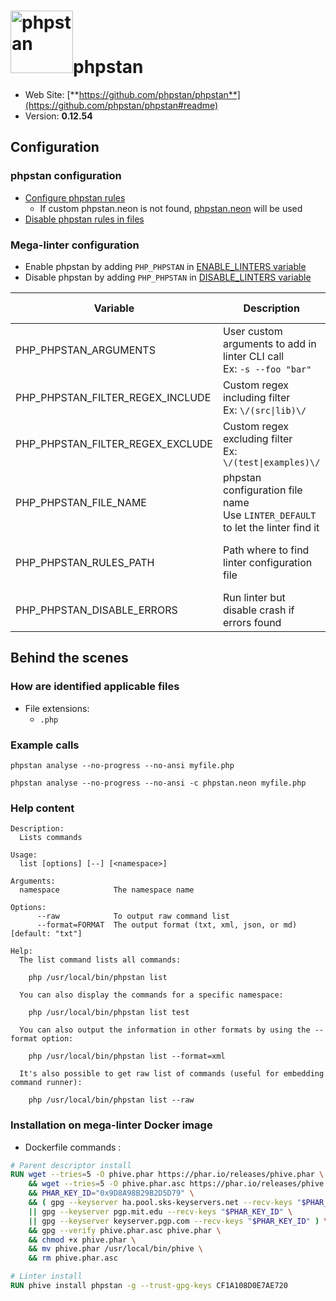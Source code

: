 <!-- markdownlint-disable MD033 MD041 -->
<!-- Generated by .automation/build.py, please do not update manually -->
# <a href="https://github.com/phpstan/phpstan" target="blank" title="Visit linter Web Site"><img src="https://i.imgur.com/MOt7taM.png" alt="phpstan" height="100px" class="megalinter-logo"></a>phpstan

- Web Site: [**https://github.com/phpstan/phpstan**](https://github.com/phpstan/phpstan#readme)
- Version: **0.12.54**

## Configuration

### phpstan configuration

- [Configure phpstan rules](https://phpstan.org/config-reference#neon-format)
  - If custom phpstan.neon is not found, [phpstan.neon](https://github.com/nvuillam/mega-linter/tree/master/TEMPLATES/phpstan.neon) will be used
- [Disable phpstan rules in files](https://phpstan.org/user-guide/ignoring-errors#ignoring-in-code-using-phpdocs)

### Mega-linter configuration

- Enable phpstan by adding `PHP_PHPSTAN` in [ENABLE_LINTERS variable](https://github.com/nvuillam/mega-linter#activation-and-deactivation)
- Disable phpstan by adding `PHP_PHPSTAN` in [DISABLE_LINTERS variable](https://github.com/nvuillam/mega-linter#activation-and-deactivation)

| Variable | Description | Default value |
| ----------------- | -------------- | -------------- |
| PHP_PHPSTAN_ARGUMENTS | User custom arguments to add in linter CLI call<br/>Ex: `-s --foo "bar"` |  |
| PHP_PHPSTAN_FILTER_REGEX_INCLUDE | Custom regex including filter<br/>Ex: `\/(src\|lib)\/` | Include every file |
| PHP_PHPSTAN_FILTER_REGEX_EXCLUDE | Custom regex excluding filter<br/>Ex: `\/(test\|examples)\/` | Exclude no file |
| PHP_PHPSTAN_FILE_NAME | phpstan configuration file name</br>Use `LINTER_DEFAULT` to let the linter find it | `phpstan.neon` |
| PHP_PHPSTAN_RULES_PATH | Path where to find linter configuration file | Workspace folder, then Mega-Linter default rules |
| PHP_PHPSTAN_DISABLE_ERRORS | Run linter but disable crash if errors found | `false` |

## Behind the scenes

### How are identified applicable files

- File extensions:
  - `.php`


### Example calls

```shell
phpstan analyse --no-progress --no-ansi myfile.php
```

```shell
phpstan analyse --no-progress --no-ansi -c phpstan.neon myfile.php
```


### Help content

```shell
Description:
  Lists commands

Usage:
  list [options] [--] [<namespace>]

Arguments:
  namespace            The namespace name

Options:
      --raw            To output raw command list
      --format=FORMAT  The output format (txt, xml, json, or md) [default: "txt"]

Help:
  The list command lists all commands:

    php /usr/local/bin/phpstan list

  You can also display the commands for a specific namespace:

    php /usr/local/bin/phpstan list test

  You can also output the information in other formats by using the --format option:

    php /usr/local/bin/phpstan list --format=xml

  It's also possible to get raw list of commands (useful for embedding command runner):

    php /usr/local/bin/phpstan list --raw

```

### Installation on mega-linter Docker image

- Dockerfile commands :
```dockerfile
# Parent descriptor install
RUN wget --tries=5 -O phive.phar https://phar.io/releases/phive.phar \
    && wget --tries=5 -O phive.phar.asc https://phar.io/releases/phive.phar.asc \
    && PHAR_KEY_ID="0x9D8A98B29B2D5D79" \
    && ( gpg --keyserver ha.pool.sks-keyservers.net --recv-keys "$PHAR_KEY_ID" \
    || gpg --keyserver pgp.mit.edu --recv-keys "$PHAR_KEY_ID" \
    || gpg --keyserver keyserver.pgp.com --recv-keys "$PHAR_KEY_ID" ) \
    && gpg --verify phive.phar.asc phive.phar \
    && chmod +x phive.phar \
    && mv phive.phar /usr/local/bin/phive \
    && rm phive.phar.asc

# Linter install
RUN phive install phpstan -g --trust-gpg-keys CF1A108D0E7AE720

```

